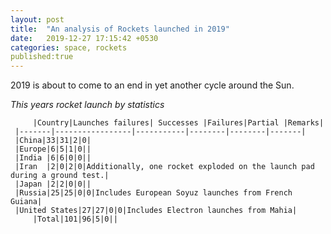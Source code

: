 ```yaml
---
layout: post 
title:  "An analysis of Rockets launched in 2019"
date:   2019-12-27 17:15:42 +0530
categories: space, rockets
published:true
---
```


2019 is about to come to an end in yet another cycle around the Sun.

*This years rocket launch by statistics*

						
         |Country|Launches failures| Successes |Failures|Partial |Remarks|
	 |-------|-----------------|-----------|--------|--------|-------|				  	
	 |China|33|31|2|0|	
	 |Europe|6|5|1|0||
	 |India	|6|6|0|0||
	 |Iran	|2|0|2|0|Additionally, one rocket exploded on the launch pad during a ground test.|
	 |Japan	|2|2|0|0||
	 |Russia|25|25|0|0|Includes European Soyuz launches from French Guiana|
	 |United States|27|27|0|0|Includes Electron launches from Mahia|
         |Total|101|96|5|0||	

